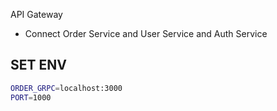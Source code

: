 API Gateway
- Connect Order Service and User Service and Auth Service

## SET ENV
```sh
ORDER_GRPC=localhost:3000
PORT=1000
```